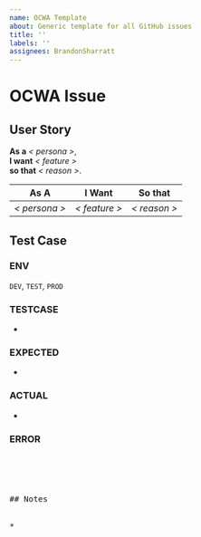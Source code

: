 ```yaml
---
name: OCWA Template
about: Generic template for all GitHub issues
title: ''
labels: ''
assignees: BrandonSharratt
---
```


# OCWA Issue

<!-- Use what you want. Remove what you don't want. -->

## User Story

<!-- Use one of the following two templates -->
<!-- 1) User Story as a statement -->

**As a** _< persona >_,<br>
**I want** _< feature >_<br>
**so that** _< reason >_.

<!-- 2) User Story as a table -->

| **As A** | **I Want** | **So that** |
|--------|---------|---------|
| _< persona >_ | _< feature >_ | _< reason >_ |

## Test Case

### ENV

<!-- Choose at least one of the following environments -->
`DEV`, `TEST`, `PROD`

### TESTCASE

<!-- Share the minimal reproduction steps for this issue -->
- 

### EXPECTED

<!-- Share the expected behavior of the testcase -->
- 

### ACTUAL

<!-- Describe the actual behavior of the testcase -->
- 

### ERROR

<pre><code>
<!-- If you have an associated exception or error, please post it below -->

</code><pre>

## Notes

<!-- Do any of these matter: Operating System, Browser? If so, please mention the version and any other relevant details below. -->
* 
